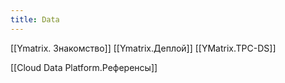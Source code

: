 ```yaml
---
title: Data
---
```

[[Ymatrix. Знакомство]]
[[Ymatrix.Деплой]]
[[YMatrix.TPC-DS]]

[[Cloud Data Platform.Референсы]]







